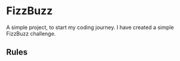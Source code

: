 # FizzBuzz

A simple project, to start my coding journey. I have created a simple FizzBuzz challenge.

## Rules 

